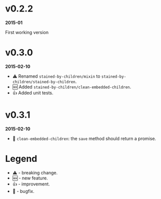 # v0.2.2

**2015-01**

First working version


# v0.3.0

**2015-02-10**

* :warning: Renamed `stained-by-children/mixin` to `stained-by-children/stained-by-children`.
* :new: Added `stained-by-children/clean-embedded-children`.
* :thumbsup: Added unit tests.


# v0.3.1

**2015-02-10**

* :wrench: `clean-embedded-children`: the `save` method should return a promise.


# Legend


* :warning: - breaking change.
* :new: - new feature.
* :thumbsup: - improvement.
* :wrench: - bugfix.

